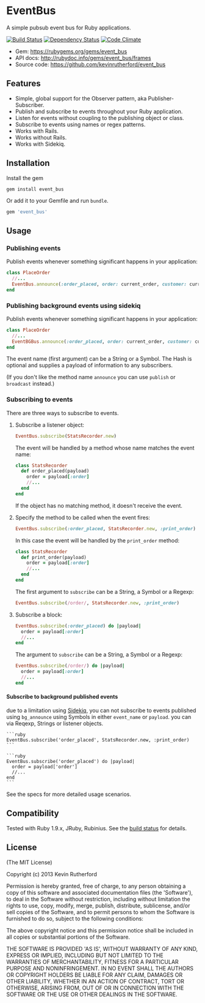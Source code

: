 # EventBus

A simple pubsub event bus for Ruby applications.

[![Build Status](https://travis-ci.org/kevinrutherford/event_bus.png)](https://travis-ci.org/kevinrutherford/event_bus)
[![Dependency
Status](https://gemnasium.com/kevinrutherford/event_bus.png)](https://gemnasium.com/kevinrutherford/event_bus)
[![Code
Climate](https://codeclimate.com/github/kevinrutherford/event_bus.png)](https://codeclimate.com/github/kevinrutherford/event_bus)

* Gem: <https://rubygems.org/gems/event_bus>
* API docs: <http://rubydoc.info/gems/event_bus/frames>
* Source code: <https://github.com/kevinrutherford/event_bus>

## Features

* Simple, global support for the Observer pattern, aka Publisher-Subscriber.
* Publish and subscribe to events throughout your Ruby application.
* Listen for events without coupling to the publishing object or class.
* Subscribe to events using names or regex patterns.
* Works with Rails.
* Works without Rails.
* Works with Sidekiq.

## Installation

Install the gem

```
gem install event_bus
```

Or add it to your Gemfile and run `bundle`.

``` ruby
gem 'event_bus'
```

## Usage

### Publishing events

Publish events whenever something significant happens in your application:

```ruby
class PlaceOrder
  //...
  EventBus.announce(:order_placed, order: current_order, customer: current_user)
end
```

### Publishing background events using sidekiq

Publish events whenever something significant happens in your application:

```ruby
class PlaceOrder
  //...
  EventBGBus.announce(:order_placed, order: current_order, customer: current_user)
end
```

The event name (first argument) can be a String or a Symbol.
The Hash is optional and supplies a payload of information to any subscribers.

(If you don't like the method name `announce` you can use `publish` or
`broadcast` instead.)

### Subscribing to events

There are three ways to subscribe to events.

1. Subscribe a listener object:

    ```ruby
    EventBus.subscribe(StatsRecorder.new)
    ```

    The event will be handled by a method whose name matches the event name:

    ```ruby
    class StatsRecorder
      def order_placed(payload)
        order = payload[:order]
        //...
      end
    end
    ```

    If the object has no matching method, it doesn't receive the event.

2. Specify the method to be called when the event fires:

    ```ruby
    EventBus.subscribe(:order_placed, StatsRecorder.new, :print_order)
    ```

    In this case the event will be handled by the `print_order` method:

    ```ruby
    class StatsRecorder
      def print_order(payload)
        order = payload[:order]
        //...
      end
    end
    ```

    The first argument to `subscribe` can be a String,
    a Symbol or a Regexp:

    ```ruby
    EventBus.subscribe(/order/, StatsRecorder.new, :print_order)
    ```

3. Subscribe a block:

    ```ruby
    EventBus.subscribe(:order_placed) do |payload|
      order = payload[:order]
      //...
    end
    ```

    The argument to `subscribe` can be a String, a Symbol or a Regexp:

    ```ruby
    EventBus.subscribe(/order/) do |payload|
      order = payload[:order]
      //...
    end
    ```

#### Subscribe to background published events

due to a limitation using [Sidekiq](https://github.com/mperham/sidekiq),
you can not subscribe to events published using `bg_announce` using Symbols in either `event_name` or `payload`.
you can via Reqexp, Strings or listener objects.


    ```ruby
    EventBus.subscribe('order_placed', StatsRecorder.new, :print_order)
    ```

    ```ruby
    EventBus.subscribe('order_placed') do |payload|
      order = payload['order']
      //...
    end
    ```

See the specs for more detailed usage scenarios.

## Compatibility

Tested with Ruby 1.9.x, JRuby, Rubinius.
See the [build status](https://travis-ci.org/kevinrutherford/event_bus)
for details.

## License

(The MIT License)

Copyright (c) 2013 Kevin Rutherford

Permission is hereby granted, free of charge, to any person obtaining a copy of
this software and associated documentation files (the 'Software'), to deal in
the Software without restriction, including without limitation the rights to
use, copy, modify, merge, publish, distribute, sublicense, and/or sell copies
of the Software, and to permit persons to whom the Software is furnished to do
so, subject to the following conditions:

The above copyright notice and this permission notice shall be included in all
copies or substantial portions of the Software.

THE SOFTWARE IS PROVIDED 'AS IS', WITHOUT WARRANTY OF ANY KIND, EXPRESS OR
IMPLIED, INCLUDING BUT NOT LIMITED TO THE WARRANTIES OF MERCHANTABILITY,
FITNESS FOR A PARTICULAR PURPOSE AND NONINFRINGEMENT.  IN NO EVENT SHALL THE
AUTHORS OR COPYRIGHT HOLDERS BE LIABLE FOR ANY CLAIM, DAMAGES OR OTHER
LIABILITY, WHETHER IN AN ACTION OF CONTRACT, TORT OR OTHERWISE, ARISING FROM,
OUT OF OR IN CONNECTION WITH THE SOFTWARE OR THE USE OR OTHER DEALINGS IN THE
SOFTWARE.

